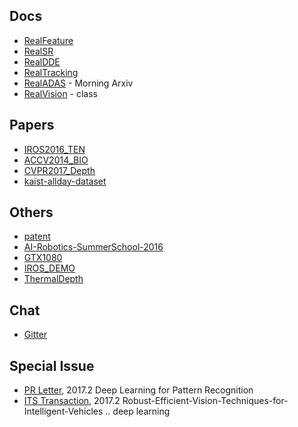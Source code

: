 
## Docs
* [RealFeature](https://github.com/unizard/RealFeature)
* [RealSR](https://github.com/unizard/RealSR)
* [RealDDE](https://github.com/unizard/RealDDE)
* [RealTracking](https://github.com/unizard/RealTracking)
* [RealADAS](https://github.com/unizard/RealADAS)  - Morning Arxiv
* [RealVision](https://github.com/unizard/RealVision) - class

## Papers
* [IROS2016_TEN](https://github.com/unizard/IROS2016_TEN)
* [ACCV2014_BIO](https://github.com/unizard/ACCV2014_BIO)
* [CVPR2017_Depth](https://github.com/unizard/CVPR2017_Depth)
* [kaist-allday-dataset](https://github.com/unizard/kaist-allday-dataset)

## Others
* [patent](https://github.com/unizard/patent)
* [AI-Robotics-SummerSchool-2016](https://github.com/unizard/AI-Robotics-SummerSchool-2016)
* [GTX1080](https://github.com/unizard/GTX1080)
* [IROS_DEMO](https://github.com/unizard/IROS_DEMO)
* [ThermalDepth](https://github.com/unizard/ThermalDepth)


## Chat
 * [Gitter](https://gitter.im/professorXY/Lobby)


## Special Issue
- [PR Letter](https://www.journals.elsevier.com/pattern-recognition-letters/call-for-papers), 2017.2
  Deep Learning for Pattern Recognition 
- [ITS Transaction](http://sites.ieee.org/itss/files/2016/09/CFP-Robust-Efficient-Vision-Techniques-for-Intelligent-Vehicles-1.pdf), 2017.2
  Robust-Efficient-Vision-Techniques-for-Intelligent-Vehicles .. deep learning
